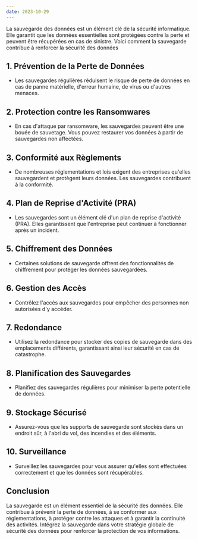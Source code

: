 ```yaml
---
date: 2023-10-29
---
```


La sauvegarde des données est un élément clé de la sécurité informatique. Elle garantit que les données essentielles sont protégées contre la perte et peuvent être récupérées en cas de sinistre. Voici comment la sauvegarde contribue à renforcer la sécurité des données 

## 1. Prévention de la Perte de Données

- Les sauvegardes régulières réduisent le risque de perte de données en cas de panne matérielle, d'erreur humaine, de virus ou d'autres menaces.

## 2. Protection contre les Ransomwares

- En cas d'attaque par ransomware, les sauvegardes peuvent être une bouée de sauvetage. Vous pouvez restaurer vos données à partir de sauvegardes non affectées.

## 3. Conformité aux Règlements

- De nombreuses réglementations et lois exigent des entreprises qu'elles sauvegardent et protègent leurs données. Les sauvegardes contribuent à la conformité.

## 4. Plan de Reprise d'Activité (PRA)

- Les sauvegardes sont un élément clé d'un plan de reprise d'activité (PRA). Elles garantissent que l'entreprise peut continuer à fonctionner après un incident.

## 5. Chiffrement des Données

- Certaines solutions de sauvegarde offrent des fonctionnalités de chiffrement pour protéger les données sauvegardées.

## 6. Gestion des Accès

- Contrôlez l'accès aux sauvegardes pour empêcher des personnes non autorisées d'y accéder.

## 7. Redondance

- Utilisez la redondance pour stocker des copies de sauvegarde dans des emplacements différents, garantissant ainsi leur sécurité en cas de catastrophe.

## 8. Planification des Sauvegardes

- Planifiez des sauvegardes régulières pour minimiser la perte potentielle de données.

## 9. Stockage Sécurisé

- Assurez-vous que les supports de sauvegarde sont stockés dans un endroit sûr, à l'abri du vol, des incendies et des éléments.

## 10. Surveillance

- Surveillez les sauvegardes pour vous assurer qu'elles sont effectuées correctement et que les données sont récupérables.

## Conclusion

La sauvegarde est un élément essentiel de la sécurité des données. Elle contribue à prévenir la perte de données, à se conformer aux réglementations, à protéger contre les attaques et à garantir la continuité des activités. Intégrez la sauvegarde dans votre stratégie globale de sécurité des données pour renforcer la protection de vos informations.
